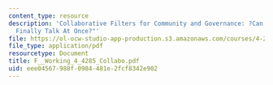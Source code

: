 ```yaml
---
content_type: resource
description: 'Collaborative Filters for Community and Governance: ?Can We All Now
  Finally Talk At Once?"'
file: https://ol-ocw-studio-app-production.s3.amazonaws.com/courses/4-285-research-topics-in-architecture-citizen-centered-design-of-open-governance-systems-fall-2002/eee04567988f0984481e2fcf8342e902_F__Working_4_4285_Collabo.pdf
file_type: application/pdf
resourcetype: Document
title: F__Working_4_4285_Collabo.pdf
uid: eee04567-988f-0984-481e-2fcf8342e902
---
```

